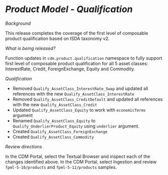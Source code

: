 # *Product Model - Qualification*

_Background_

This release completes the coverage of the first level of composable product qualification based on ISDA taxonomy v2.

_What is being released?_

Function updates in `cdm.product.qualification` namespace to fully support first level of composable product qualification for all 5 asset classes: InterestRate, Credit, ForeignExchange, Equity and Commodity.

_Qualification_

- Removed `Qualify_AssetClass_InterestRate_Swap` and updated all references with the new `Qualify_AssetClass_InterestRate`
- Removed `Qualify_AssetClass_CreditDefault` and updated all references with the new `Qualify_AssetClass_Credit`
- Updated `Qualify_AssetClass_Equity` to work with `economicTerms` argument
- Renamed `Qualify_AssetClass_Equity` to `Qualify_UnderlierProduct_Equity` using `underlier` argument.
- Created `Qualify_AssetClass_ForeignExchange`
- Created `Qualify_AssetClass_Commodity`

_Review directions_

In the CDM Portal, select the Textual Browser and inspect each of the changes identified above.
In the CDM Portal, select Ingestion and review `fpml-5-10/products` and `fpml-5-12/products` samples.
